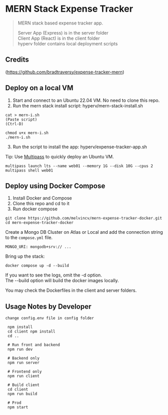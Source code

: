 # MERN Stack Expense Tracker

> MERN stack based expense tracker app.
>
> Server App (Express) is in the server folder \
> Client App (React) is in the client folder \
> hyperv folder contains local deployment scripts

## Credits

(https://github.com/bradtraversy/expense-tracker-mern)

## Deploy on a local VM

1. Start and connect to an Ubuntu 22.04 VM. No need to clone this repo.
2. Run the mern stack install script: hyperv/mern-stack-install.sh

```
cat > mern-i.sh
(Paste script)
(Ctrl-D)

chmod u+x mern-i.sh
./mern-i.sh
```

3. Run the script to install the app: hyperv/expense-tracker-app.sh

Tip: Use [Multipass](https://multipass.run/) to quickly deploy an Ubuntu VM.

```
multipass launch lts --name web01 --memory 1G --disk 10G --cpus 2 
multipass shell web01
```

## Deploy using Docker Compose

1. Install Docker and Compose
2. Clone this repo and cd to it
3. Run docker compose

```
git clone https://github.com/melvincv/mern-expense-tracker-docker.git
cd mern-expense-tracker-docker
```

Create a Mongo DB Cluster on Atlas or Local and add the connection string to the `compose.yml` file.

```
MONGO_URI: mongodb+srv:// ...
```

Bring up the stack:

```
docker compose up -d --build
```

If you want to see the logs, omit the -d option. \
The --build option will build the docker images locally.

You may check the Dockerfiles in the client and server folders.

## Usage Notes by Developer

```
change config.env file in config folder
```

```
 npm install
 cd client npm install
 cd ..
 
 # Run front and backend
 npm run dev
 
 # Backend only
 npm run server
 
 # Frontend only
 npm run client
 
 # Build client
 cd client
 npm run build
 
 # Prod
 npm start
```
